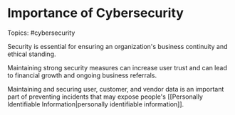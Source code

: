 # Importance of Cybersecurity

Topics: #cybersecurity 

Security is essential for ensuring an organization's business continuity and ethical standing.

Maintaining strong security measures can increase user trust and can lead to financial growth and ongoing business referrals.

Maintaining and securing user, customer, and vendor data is an important part of preventing incidents that may expose people's [[Personally Identifiable Information|personally identifiable information]].